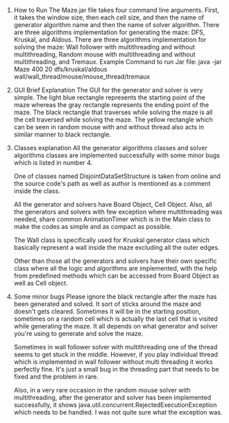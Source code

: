 1. How to Run
    The Maze.jar file takes four command line arguments. First, it takes the window size,
    then each cell size, and then the name of generator algorithm name and then the name of
    solver algorithm. There are three algorithms implementation for generating the maze:
    DFS, Kruskal, and Aldous. There are three algorithms implementation for solving the maze:
    Wall follower with multithreading and without multithreading, Random mouse with
    multithreading and without multithreading, and Tremaux.
    Example Command to run Jar file:
        java -jar Maze 400 20 dfs/kruskal/aldous wall/wall_thread/mouse/mouse_thread/tremaux

2. GUI Brief Explanation
    The GUI for the generator and solver is very simple. The light blue rectangle represents
    the starting point of the maze whereas the gray rectangle represents the ending point of
    the maze. The black rectangle that traverses while solving the maze is all the cell
    traversed while solving the maze. The yellow rectangle which can be seen in random mouse
    with and without thread also acts in similar manner to black rectangle.


3. Classes explanation
    All the generator algorithms classes and solver algorithms classes are implemented
    successfully with some minor bugs which is listed in number 4.

    One of classes named DisjointDataSetStructure is taken from online and the source
    code's path as well as author is mentioned as a comment inside the class.

    All the generator and solvers have Board Object, Cell Object. Also, all the generators
    and solvers with few exception where multithreading was needed, share common
    AnimationTimer which is in the Main class to make the codes as simple and as
    compact as possible.

    The Wall class is specifically used for Kruskal generator class which basically
    represent a wall inside the maze excluding all the outer edges.

    Other than those all the generators and solvers have their own specific class
    where all the logic and algorithms are implemented, with the help from predefined
    methods which can be accessed from Board Object as well as Cell object.




4. Some minor bugs
    Please ignore the black rectangle after the maze has been generated and solved. It sort of
    sticks around the maze and doesn't gets cleared. Sometimes it will be in the starting position,
    sometimes on a random cell which is actually the last cell that is visited while generating the
    maze. It all depends on what generator and solver you're using to generate and solve the maze.

    Sometimes in wall follower solver with multithreading one of the thread seems to get stuck in
    the middle. However, if you play individual thread which is implemented in wall follower without
    multi threading it works perfectly fine. It's just a small bug in the threading part that
    needs to be fixed and the problem in rare.

    Also, in a very rare occasion in the random mouse solver with multithreading, after the generator
    and solver has been implemented successfully, it shows java.util.concurrent.RejectedExecutionException
    which needs to be handled. I was not quite sure what the exception was.




